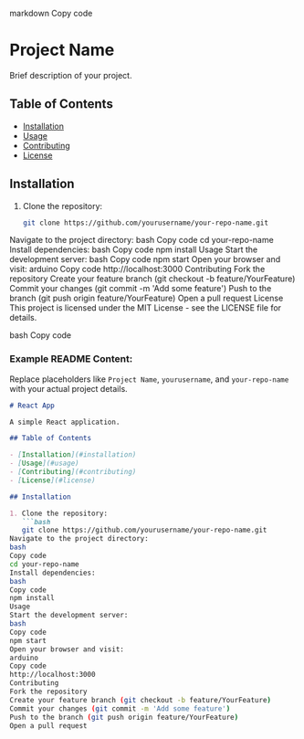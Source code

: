 markdown
Copy code
# Project Name

Brief description of your project.

## Table of Contents

- [Installation](#installation)
- [Usage](#usage)
- [Contributing](#contributing)
- [License](#license)

## Installation

1. Clone the repository:
   ```bash
   git clone https://github.com/yourusername/your-repo-name.git
Navigate to the project directory:
bash
Copy code
cd your-repo-name
Install dependencies:
bash
Copy code
npm install
Usage
Start the development server:
bash
Copy code
npm start
Open your browser and visit:
arduino
Copy code
http://localhost:3000
Contributing
Fork the repository
Create your feature branch (git checkout -b feature/YourFeature)
Commit your changes (git commit -m 'Add some feature')
Push to the branch (git push origin feature/YourFeature)
Open a pull request
License
This project is licensed under the MIT License - see the LICENSE file for details.

bash
Copy code

### Example README Content:
Replace placeholders like `Project Name`, `yourusername`, and `your-repo-name` with your actual project details.

```markdown
# React App

A simple React application.

## Table of Contents

- [Installation](#installation)
- [Usage](#usage)
- [Contributing](#contributing)
- [License](#license)

## Installation

1. Clone the repository:
   ```bash
   git clone https://github.com/yourusername/your-repo-name.git
Navigate to the project directory:
bash
Copy code
cd your-repo-name
Install dependencies:
bash
Copy code
npm install
Usage
Start the development server:
bash
Copy code
npm start
Open your browser and visit:
arduino
Copy code
http://localhost:3000
Contributing
Fork the repository
Create your feature branch (git checkout -b feature/YourFeature)
Commit your changes (git commit -m 'Add some feature')
Push to the branch (git push origin feature/YourFeature)
Open a pull request
